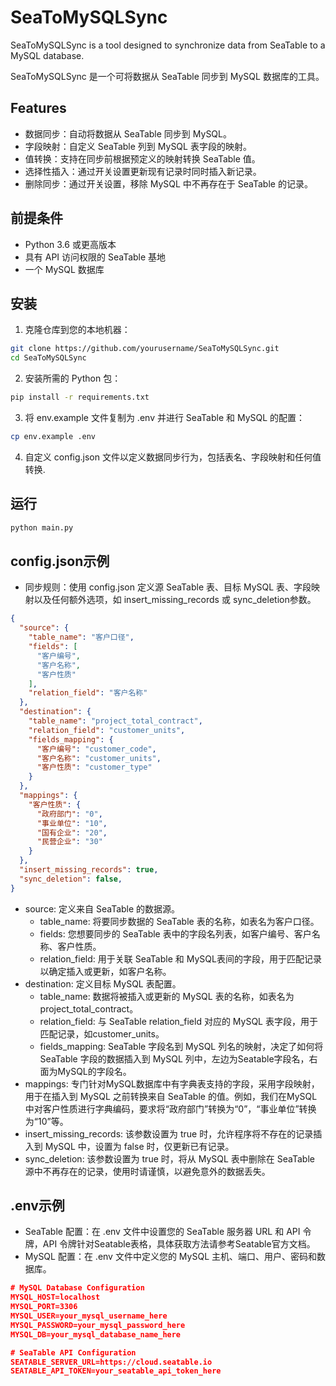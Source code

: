 # SeaToMySQLSync
SeaToMySQLSync is a tool designed to synchronize data from SeaTable to a MySQL database.

SeaToMySQLSync 是一个可将数据从 SeaTable 同步到 MySQL 数据库的工具。

## Features

- 数据同步：自动将数据从 SeaTable 同步到 MySQL。
- 字段映射：自定义 SeaTable 列到 MySQL 表字段的映射。
- 值转换：支持在同步前根据预定义的映射转换 SeaTable 值。
- 选择性插入：通过开关设置更新现有记录时同时插入新记录。
- 删除同步：通过开关设置，移除 MySQL 中不再存在于 SeaTable 的记录。

## 前提条件

- Python 3.6 或更高版本
- 具有 API 访问权限的 SeaTable 基地
- 一个 MySQL 数据库

## 安装

1. 克隆仓库到您的本地机器：

```bash
git clone https://github.com/yourusername/SeaToMySQLSync.git
cd SeaToMySQLSync
```

2. 安装所需的 Python 包：

```bash
pip install -r requirements.txt
```

3. 将 env.example 文件复制为 .env 并进行 SeaTable 和 MySQL 的配置：

```bash
cp env.example .env
```

4. 自定义 config.json 文件以定义数据同步行为，包括表名、字段映射和任何值转换.

## 运行

```bash
python main.py
```

## config.json示例

- 同步规则：使用 config.json 定义源 SeaTable 表、目标 MySQL 表、字段映射以及任何额外选项，如 insert_missing_records 或 sync_deletion参数。

```json
{
  "source": {
    "table_name": "客户口径",
    "fields": [
      "客户编号",
      "客户名称",
      "客户性质"
    ],
    "relation_field": "客户名称"
  },
  "destination": {
    "table_name": "project_total_contract",
    "relation_field": "customer_units",
    "fields_mapping": {
      "客户编号": "customer_code",
      "客户名称": "customer_units",
      "客户性质": "customer_type"
    }
  },
  "mappings": {
    "客户性质": {
      "政府部门": "0",
      "事业单位": "10",
      "国有企业": "20",
      "民营企业": "30"
    }
  },
  "insert_missing_records": true,
  "sync_deletion": false,
}
```

- source: 定义来自 SeaTable 的数据源。
   - table_name: 将要同步数据的 SeaTable 表的名称，如表名为客户口径。
   - fields: 您想要同步的 SeaTable 表中的字段名列表，如客户编号、客户名称、客户性质。
   - relation_field: 用于关联 SeaTable 和 MySQL表间的字段，用于匹配记录以确定插入或更新，如客户名称。
- destination: 定义目标 MySQL 表配置。
   - table_name: 数据将被插入或更新的 MySQL 表的名称，如表名为project_total_contract。
   - relation_field: 与 SeaTable relation_field 对应的 MySQL 表字段，用于匹配记录，如customer_units。
   - fields_mapping: SeaTable 字段名到 MySQL 列名的映射，决定了如何将 SeaTable 字段的数据插入到 MySQL 列中，左边为Seatable字段名，右面为MySQL的字段名。
- mappings: 专门针对MySQL数据库中有字典表支持的字段，采用字段映射，用于在插入到 MySQL 之前转换来自 SeaTable 的值。例如，我们在MySQL中对客户性质进行字典编码，要求将“政府部门”转换为“0”，“事业单位”转换为“10”等。
- insert_missing_records: 该参数设置为 true 时，允许程序将不存在的记录插入到 MySQL 中，设置为 false 时，仅更新已有记录。
- sync_deletion: 该参数设置为 true 时，将从 MySQL 表中删除在 SeaTable 源中不再存在的记录，使用时请谨慎，以避免意外的数据丢失。


## .env示例

- SeaTable 配置：在 .env 文件中设置您的 SeaTable 服务器 URL 和 API 令牌，API 令牌针对Seatable表格，具体获取方法请参考Seatable官方文档。
- MySQL 配置：在 .env 文件中定义您的 MySQL 主机、端口、用户、密码和数据库。

```json
# MySQL Database Configuration
MYSQL_HOST=localhost
MYSQL_PORT=3306
MYSQL_USER=your_mysql_username_here
MYSQL_PASSWORD=your_mysql_password_here
MYSQL_DB=your_mysql_database_name_here

# SeaTable API Configuration
SEATABLE_SERVER_URL=https://cloud.seatable.io
SEATABLE_API_TOKEN=your_seatable_api_token_here
```

